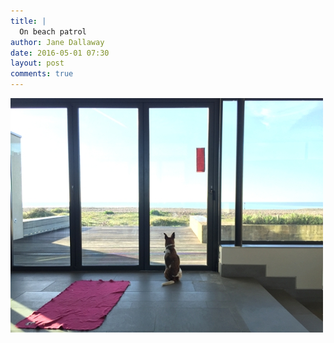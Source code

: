 ```yaml
---
title: |
  On beach patrol
author: Jane Dallaway
date: 2016-05-01 07:30
layout: post
comments: true
---
```


<div><a href="/media/tp_IMG_8226.JPG"><img src="/media/tp_thumb_IMG_8226.JPG" width="500" height="375"/></a></div>



  

      